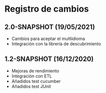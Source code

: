 # Registro de cambios

## 2.0-SNAPSHOT (19/05/2021)

- Cambios para aceptar el multiidioma
- Integración con la librería de descubrimiento



## 1.2-SNAPSHOT (16/12/2020)

- Mejoras de rendimiento
- Integración con ETL
- Añadidos test cucumber
- Añadidos test JUnit



